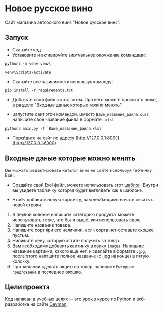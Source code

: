 # Новое русское вино

Сайт магазина авторского вина "Новое русское вино".

## Запуск

- Скачайте код
- Установите и активируйте виртуальное окружение командами:
```
python3 -m venv venv\
```
```
venv\Scripts\activate
```

- Скачайте все зависимости используя команду:
```
pip install -r requirements.txt
```

- Добавьте свой файл с каталогом. Про него можете проситать ниже, в разделе "Входные даные которые можно менять"

- Запустите сайт этой командой. Вместо `Ваше_название_файла.xlsl` напишите свое название файла в формате `.xlsl`
```
python3 main.py -f `Ваше_название_файла.xlsl`
```

- Перейдите на сайт по адресу [http://127.0.0.1:8000](http://127.0.0.1:8000).


## Входные даные которые можно менять

Вы можете редактировать каталог вина на сайте используя табличку Exel. 

- Создайте свой Exel файл, можете использовать этот [шаблон](https://dvmn.org/filer/canonical/1610450335/764/). Внутри вы увидете табличку которая будет выглядеть как в шаблоне.

- Чтобы добавить новую карточку, вам необходимо начать писать с новой строки.

1. В первой колонке напишите категорию продукта, можете использовать те же, что были выше, или использовать свою.
2. Напишите название товара.
3. Напишите сорт при его наличиии, если сорта нет-оставьте окошко пустым.
4. Напишите цену, которую хотите получить за товар.
5. Вам необходимо добавить картинку в папку `images`. Напишите название картинки, какого еще нет, и сделайте в формате `.jpg`, после этого напишите полное название (с .jpg на конце) в пятую колонку.
6. При желании сделать акцию на товар, напишите `Выгодное предложение` в последнее окошко.



## Цели проекта

Код написан в учебных целях — это урок в курсе по Python и веб-разработке на сайте [Devman](https://dvmn.org).

